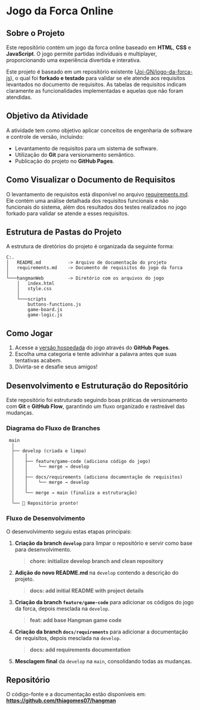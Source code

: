 # Jogo da Forca Online  

## Sobre o Projeto  
Este repositório contém um jogo da forca online baseado em **HTML**, **CSS** e **JavaScript**. O jogo permite partidas individuais e multiplayer, proporcionando uma experiência divertida e interativa.  

Este projeto é baseado em um repositório existente ([Joi-GN/jogo-da-forca-js](https://github.com/Joi-GN/jogo-da-forca-js)), o qual foi **forkado e testado** para validar se ele atende aos requisitos levantados no documento de requisitos. As tabelas de requisitos indicam claramente as funcionalidades implementadas e aquelas que não foram atendidas.  

## Objetivo da Atividade  
A atividade tem como objetivo aplicar conceitos de engenharia de software e controle de versão, incluindo:  
- Levantamento de requisitos para um sistema de software.  
- Utilização do **Git** para versionamento semântico.  
- Publicação do projeto no **GitHub Pages**.  

## Como Visualizar o Documento de Requisitos  
O levantamento de requisitos está disponível no arquivo [requirements.md](./requirements.md). Ele contém uma análise detalhada dos requisitos funcionais e não funcionais do sistema, além dos resultados dos testes realizados no jogo forkado para validar se atende a esses requisitos.  

## Estrutura de Pastas do Projeto  
A estrutura de diretórios do projeto é organizada da seguinte forma:  

```plaintext
C:.
│   README.md          -> Arquivo de documentação do projeto
│   requirements.md    -> Documento de requisitos do jogo da forca
│
└───hangmanWeb         -> Diretório com os arquivos do jogo
    │   index.html     
    │   style.css      
    │
    └───scripts
        buttons-functions.js  
        game-board.js         
        game-logic.js         
```  

## Como Jogar  
1. Acesse a [versão hospedada](https://joi-gn.github.io/jogo-da-forca-js/) do jogo através do **GitHub Pages**.  
2. Escolha uma categoria e tente adivinhar a palavra antes que suas tentativas acabem.  
3. Divirta-se e desafie seus amigos!  

## Desenvolvimento e Estruturação do Repositório  
Este repositório foi estruturado seguindo boas práticas de versionamento com **Git** e **GitHub Flow**, garantindo um fluxo organizado e rastreável das mudanças.  

### Diagrama do Fluxo de Branches  
```plaintext
 main
  │
  ├── develop (criada e limpa)
  │    │
  │    ├── feature/game-code (adiciona código do jogo)
  │    │    └── merge → develop
  │    │
  │    ├── docs/requirements (adiciona documentação de requisitos)
  │    │    └── merge → develop
  │    │
  │    └── merge → main (finaliza a estruturação)
  │
  └── 🚀 Repositório pronto!
```  

### Fluxo de Desenvolvimento  
O desenvolvimento seguiu estas etapas principais:  
1. **Criação da branch `develop`** para limpar o repositório e servir como base para desenvolvimento.  
    > **chore: initialize develop branch and clean repository**  
2. **Adição do novo README.md** na `develop` contendo a descrição do projeto.  
    > **docs: add initial README with project details**  
3. **Criação da branch `feature/game-code`** para adicionar os códigos do jogo da forca, depois mesclada na `develop`.  
    > **feat: add base Hangman game code**  
4. **Criação da branch `docs/requirements`** para adicionar a documentação de requisitos, depois mesclada na `develop`.  
    > **docs: add requirements documentation**  
5. **Mesclagem final** da `develop` na `main`, consolidando todas as mudanças.  

## Repositório  
O código-fonte e a documentação estão disponíveis em: **https://github.com/thiagomes07/hangman**  
